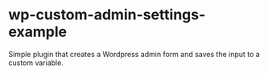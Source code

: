 # wp-custom-admin-settings-example
Simple plugin that creates a Wordpress admin form and saves the input to a custom variable.
